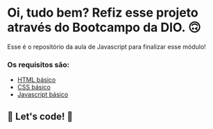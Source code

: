 # Oi, tudo bem? Refiz esse projeto através do Bootcampo da DIO. 🙃

Esse é o repositório da aula de Javascript para finalizar esse módulo! 

### Os requisitos são:

* [HTML básico](https://www.w3schools.com/html/)
* [CSS básico](https://developer.mozilla.org/pt-BR/docs/Web/CSS)
* [Javascript básico](https://developer.mozilla.org/pt-BR/docs/Web/JavaScript)
 


## 🚀 Let's code! 🚀
